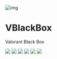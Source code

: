 ![img](img/VBlackBox_App_Icon(Crop).png)

# VBlackBox

Valorant Black Box

![](img/menu.png)
![](img/agents.png)
![](img/agent1.png)
![](img/agent2.png)
![](img/agent3.png)
![](img/rifle.png)

